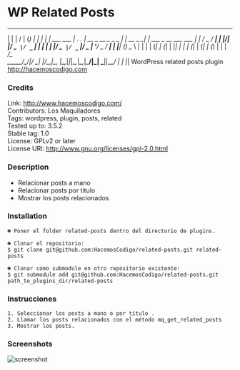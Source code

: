 WP Related Posts
===================
  _                ___  ___                  _ _           _
 | |               |  \/  |                 (_) |         | |
 | |     ___  ___  | .  . | __ _  __ _ _   _ _| | __ _  __| | ___  _ __ ___  ___
 | |    / _ \/ __| | |\/| |/ _` |/ _` | | | | | |/ _` |/ _` |/ _ \| '__/ _ \/ __|
 | |___| (_) \__ \ | |  | | (_| | (_| | |_| | | | (_| | (_| | (_) | | |  __/\__ \
 \_____/\___/|___/ \_|  |_/\__,_|\__, |\__,_|_|_|\__,_|\__,_|\___/|_|  \___||___/
                                    | |
                                    |_|
WordPress related posts plugin
http://hacemoscodigo.com

### Credits

Link: http://www.hacemoscodigo.com/<br />
Contributors: Los Maquiladores<br />
Tags: wordpress, plugin, posts, related<br />
Tested up to: 3.5.2<br />
Stable tag: 1.0<br />
License: GPLv2 or later<br />
License URI: http://www.gnu.org/licenses/gpl-2.0.html<br />

### Description

* Relacionar posts a mano
* Relacionar posts por titulo
* Mostrar los posts relacionados

### Installation

	☻ Poner el folder related-posts dentro del directorio de plugins.

	☻ Clonar el repositorio:
	$ git clone git@github.com:HacemosCodigo/related-posts.git related-posts

	☻ Clonar como submodule en otro repositorio existente:
	$ git submodule add git@github.com:HacemosCodigo/related-posts.git path_to_plugins_dir/related-posts

### Instrucciones

	1. Seleccionar los posts a mano o por título .
	2. Llamar los posts relacionados con el método mq_get_related_posts
	3. Mostrar los posts.

### Screenshots

![screenshot](https://raw.github.com/HacemosCodigo/related-posts/master/img/screenshot.png)